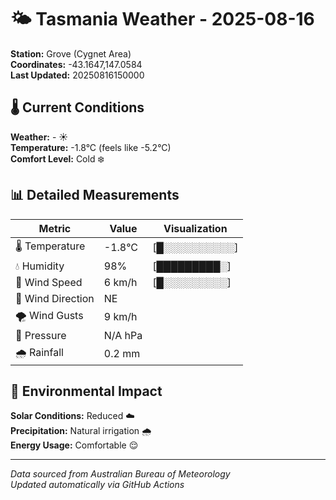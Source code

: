 # 🌤️ Tasmania Weather - 2025-08-16

**Station:** Grove (Cygnet Area)  
**Coordinates:** -43.1647,147.0584  
**Last Updated:** 20250816150000

## 🌡️ Current Conditions

**Weather:** - ☀️  
**Temperature:** -1.8°C (feels like -5.2°C)  
**Comfort Level:** Cold ❄️

## 📊 Detailed Measurements

| Metric | Value | Visualization |
|--------|-------|---------------|
| 🌡️ Temperature | -1.8°C | [█░░░░░░░░░░] |
| 💧 Humidity | 98% | [█████████░] |
| 💨 Wind Speed | 6 km/h | [█░░░░░░░░░] |
| 🧭 Wind Direction | NE | |
| 🌪️ Wind Gusts | 9 km/h | |
| 🔽 Pressure | N/A hPa | |
| 🌧️ Rainfall | 0.2 mm | |

## 🌱 Environmental Impact

**Solar Conditions:** Reduced ☁️  
**Precipitation:** Natural irrigation 🌧️  
**Energy Usage:** Comfortable 😌

---
*Data sourced from Australian Bureau of Meteorology*  
*Updated automatically via GitHub Actions*
